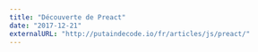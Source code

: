 ```yaml
---
title: "Découverte de Preact"
date: "2017-12-21"
externalURL: "http://putaindecode.io/fr/articles/js/preact/"
---
```

